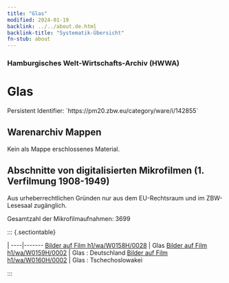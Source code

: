 ```yaml
---
title: "Glas"
modified: 2024-01-19
backlink: ../../about.de.html
backlink-title: "Systematik-Übersicht"
fn-stub: about
---
```


### Hamburgisches Welt-Wirtschafts-Archiv (HWWA)

# Glas

<div class="hint">Persistent Identifier: `https://pm20.zbw.eu/category/ware/i/142855`</div>







## Warenarchiv Mappen





Kein als Mappe erschlossenes Material.



<a id="filmsections" />

## Abschnitte von digitalisierten Mikrofilmen (1. Verfilmung 1908-1949)

<p>Aus urheberrechtlichen Gründen nur aus dem EU-Rechtsraum und im ZBW-Lesesaal zugänglich.</p>


<p>Gesamtzahl der Mikrofilmaufnahmen: 3699</p>





::: {.sectiontable}

 | 
----|-------
<a class="btn" href="https://pm20.zbw.eu/film/h1/wa/W0158H/0028" rel="nofollow">Bilder auf Film h1/wa/W0158H/0028</a> | Glas
<a class="btn" href="https://pm20.zbw.eu/film/h1/wa/W0159H/0002" rel="nofollow">Bilder auf Film h1/wa/W0159H/0002</a> | Glas : Deutschland
<a class="btn" href="https://pm20.zbw.eu/film/h1/wa/W0160H/0002" rel="nofollow">Bilder auf Film h1/wa/W0160H/0002</a> | Glas : Tschechoslowakei


:::
















